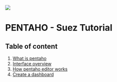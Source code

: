 ﻿![](https://i.imgur.com/bT9yIdL.png)

# PENTAHO - Suez Tutorial

## Table of content

1. [What is pentaho](#what-is-pentaho)
2. [Interface overview](#interface-overview)
3. [How pentaho editor  works](#how-pentaho-editor-works)
4. [Create a dashboard]()

